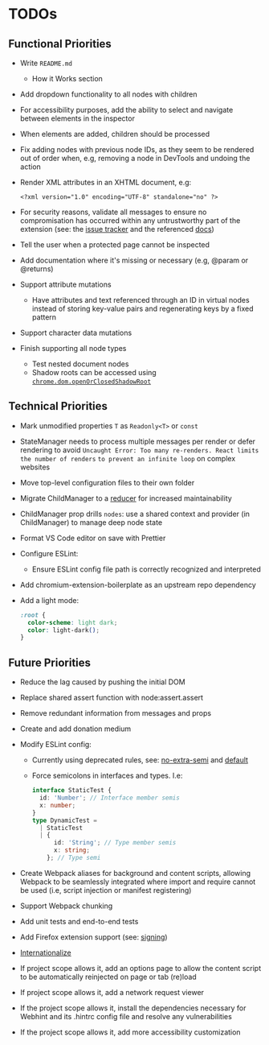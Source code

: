 # TODOs

## Functional Priorities

- Write `README.md`
  - How it Works section
- Add dropdown functionality to all nodes with children
- For accessibility purposes, add the ability
  to select and navigate between elements in the inspector
- When elements are added, children should be processed
- Fix adding nodes with previous node IDs, as they seem to be rendered
  out of order when, e.g, removing a node in DevTools and undoing the action
- Render XML attributes in an XHTML document, e.g:

  ```xhtml
  <?xml version="1.0" encoding="UTF-8" standalone="no" ?>
  ```

- For security reasons, validate all messages to ensure no compromisation
  has occurred within any untrustworthy part of the extension
  (see: the [issue tracker](https://issuetracker.google.com/issues/311491887)
  and the referenced
  [docs](https://chromium.googlesource.com/chromium/src/+/refs/heads/main/docs/security/compromised-renderers.md#Messaging))
- Tell the user when a protected page cannot be inspected
- Add documentation where it's missing or necessary (e.g, @param or @returns)
- Support attribute mutations
  - Have attributes and text referenced through an ID in virtual nodes instead
    of storing key-value pairs and regenerating keys by a fixed pattern
- Support character data mutations
- Finish supporting all node types
  - Test nested document nodes
  - Shadow roots can be accessed using
    [`chrome.dom.openOrClosedShadowRoot`](https://developer.chrome.com/docs/extensions/reference/api/dom?hl=en#method-openOrClosedShadowRoot)

## Technical Priorities

- Mark unmodified properties `T` as `Readonly<T>` or `const`
- StateManager needs to process multiple messages per render
  or defer rendering to avoid
  `Uncaught Error: Too many re-renders. React limits the number of renders`
  `to prevent an infinite loop` on complex websites
- Move top-level configuration files to their own folder
- Migrate ChildManager to a
  [reducer](https://react.dev/learn/extracting-state-logic-into-a-reducer)
  for increased maintainability
- ChildManager prop drills `nodes`:
  use a shared context and provider (in ChildManager) to manage deep node state
- Format VS Code editor on save with Prettier
- Configure ESLint:
  - Ensure ESLint config file path is correctly recognized and interpreted
- Add chromium-extension-boilerplate as an upstream repo dependency
- Add a light mode:

  ```css
  :root {
    color-scheme: light dark;
    color: light-dark();
  }
  ```

## Future Priorities

- Reduce the lag caused by pushing the initial DOM
- Replace shared assert function with node:assert.assert
- Remove redundant information from messages and props
- Create and add donation medium
- Modify ESLint config:

  - Currently using deprecated rules, see:
    [no-extra-semi](https://eslint.org/docs/latest/rules/no-extra-semi) and
    [default](https://eslint.style/packages/default)
  - Force semicolons in interfaces and types. I.e:

    ```ts
    interface StaticTest {
      id: 'Number'; // Interface member semis
      x: number;
    }
    type DynamicTest =
      | StaticTest
      | {
          id: 'String'; // Type member semis
          x: string;
        }; // Type semi
    ```

- Create Webpack aliases for background and content scripts, allowing Webpack
  to be seamlessly integrated where import and require cannot be used
  (i.e, script injection or manifest registering)
- Support Webpack chunking
- Add unit tests and end-to-end tests
- Add Firefox extension support (see: [signing](https://extensionworkshop.com/documentation/publish/))
- [Internationalize](https://developer.chrome.com/docs/extensions/reference/api/i18n)
- If project scope allows it, add an options page to allow the content script
  to be automatically reinjected on page or tab (re)load
- If project scope allows it, add a network request viewer
- If the project scope allows it, install the dependencies necessary for Webhint
  and its .hintrc config file and resolve any vulnerabilities
- If the project scope allows it, add more accessibility customization
